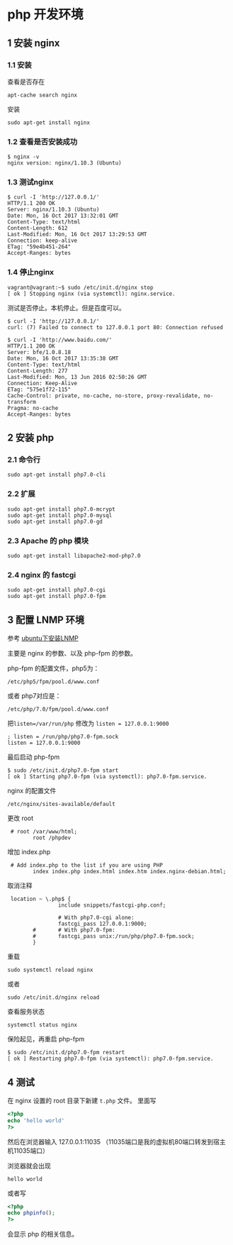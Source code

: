 # php 开发环境

## 1 安装 nginx


### 1.1 安装
查看是否存在
```
apt-cache search nginx
```
安装
```
sudo apt-get install nginx
```


### 1.2 查看是否安装成功
```
$ nginx -v
nginx version: nginx/1.10.3 (Ubuntu)
```

### 1.3 测试nginx
```
$ curl -I 'http://127.0.0.1/'
HTTP/1.1 200 OK
Server: nginx/1.10.3 (Ubuntu)
Date: Mon, 16 Oct 2017 13:32:01 GMT
Content-Type: text/html
Content-Length: 612
Last-Modified: Mon, 16 Oct 2017 13:29:53 GMT
Connection: keep-alive
ETag: "59e4b451-264"
Accept-Ranges: bytes
```

### 1.4 停止nginx
```
vagrant@vagrant:~$ sudo /etc/init.d/nginx stop
[ ok ] Stopping nginx (via systemctl): nginx.service.
```

测试是否停止。本机停止。但是百度可以。
```
$ curl -I 'http://127.0.0.1/'
curl: (7) Failed to connect to 127.0.0.1 port 80: Connection refused

$ curl -I 'http://www.baidu.com/'
HTTP/1.1 200 OK
Server: bfe/1.0.8.18
Date: Mon, 16 Oct 2017 13:35:38 GMT
Content-Type: text/html
Content-Length: 277
Last-Modified: Mon, 13 Jun 2016 02:50:26 GMT
Connection: Keep-Alive
ETag: "575e1f72-115"
Cache-Control: private, no-cache, no-store, proxy-revalidate, no-transform
Pragma: no-cache
Accept-Ranges: bytes
```


## 2 安装 php

### 2.1 命令行
```
sudo apt-get install php7.0-cli
```
### 2.2 扩展
```
sudo apt-get install php7.0-mcrypt
sudo apt-get install php7.0-mysql
sudo apt-get install php7.0-gd
```
### 2.3 Apache 的 php 模块
```
sudo apt-get install libapache2-mod-php7.0
```

### 2.4 nginx 的 fastcgi
```
sudo apt-get install php7.0-cgi
sudo apt-get install php7.0-fpm
```


## 3 配置 LNMP 环境

参考 [ubuntu下安装LNMP](http://www.jianshu.com/p/8caa53830b8d)

主要是 nginx 的参数、以及 php-fpm 的参数。

php-fpm 的配置文件，php5为：
```
/etc/php5/fpm/pool.d/www.conf
```
或者 php7对应是：
```
/etc/php/7.0/fpm/pool.d/www.conf
```

把`listen=/var/run/php` 修改为 `listen = 127.0.0.1:9000`
```
; listen = /run/php/php7.0-fpm.sock
listen = 127.0.0.1:9000
```

最后启动 php-fpm
```
$ sudo /etc/init.d/php7.0-fpm start
[ ok ] Starting php7.0-fpm (via systemctl): php7.0-fpm.service.
```



nginx 的配置文件
```
/etc/nginx/sites-available/default
```


更改 root
```
 # root /var/www/html;
        root /phpdev
```
增加 index.php
```
 # Add index.php to the list if you are using PHP
        index index.php index.html index.htm index.nginx-debian.html;
```

取消注释
```
 location ~ \.php$ {
                include snippets/fastcgi-php.conf;

                # With php7.0-cgi alone:
                fastcgi_pass 127.0.0.1:9000;
        #       # With php7.0-fpm:
        #       fastcgi_pass unix:/run/php/php7.0-fpm.sock;
        }
```




重载
```
sudo systemctl reload nginx
```
或者
```
sudo /etc/init.d/nginx reload
```
查看服务状态
```
systemctl status nginx
```

保险起见，再重启 php-fpm
```
$ sudo /etc/init.d/php7.0-fpm restart
[ ok ] Restarting php7.0-fpm (via systemctl): php7.0-fpm.service.
```


## 4 测试
在 nginx 设置的 root 目录下新建 `t.php` 文件。
里面写
```php
<?php
echo 'hello world'
?>
```

然后在浏览器输入 127.0.0.1:11035
（11035端口是我的虚拟机80端口转发到宿主机11035端口）

浏览器就会出现
```
hello world
```

或者写
```php
<?php
echo phpinfo();
?>
```
会显示 php 的相关信息。









